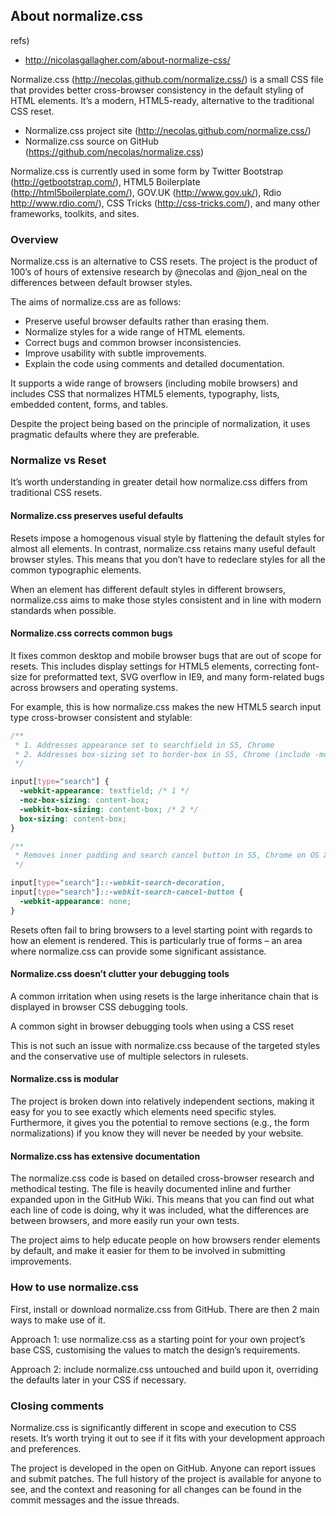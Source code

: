 ## About normalize.css

refs)

* http://nicolasgallagher.com/about-normalize-css/

Normalize.css (http://necolas.github.com/normalize.css/) is a small CSS file that provides better cross-browser consistency in the default styling of HTML elements. It’s a modern, HTML5-ready, alternative to the traditional CSS reset.

* Normalize.css project site (http://necolas.github.com/normalize.css/)
* Normalize.css source on GitHub (https://github.com/necolas/normalize.css)

Normalize.css is currently used in some form by Twitter Bootstrap (http://getbootstrap.com/), HTML5 Boilerplate (http://html5boilerplate.com/), GOV.UK (http://www.gov.uk/), Rdio http://www.rdio.com/), CSS Tricks (http://css-tricks.com/), and many other frameworks, toolkits, and sites.

### Overview

Normalize.css is an alternative to CSS resets. The project is the product of 100’s of hours of extensive research by @necolas and @jon_neal on the differences between default browser styles.

The aims of normalize.css are as follows:

* Preserve useful browser defaults rather than erasing them.
* Normalize styles for a wide range of HTML elements.
* Correct bugs and common browser inconsistencies.
* Improve usability with subtle improvements.
* Explain the code using comments and detailed documentation.

It supports a wide range of browsers (including mobile browsers) and includes CSS that normalizes HTML5 elements, typography, lists, embedded content, forms, and tables.

Despite the project being based on the principle of normalization, it uses pragmatic defaults where they are preferable.

### Normalize vs Reset

It’s worth understanding in greater detail how normalize.css differs from traditional CSS resets.

#### Normalize.css preserves useful defaults

Resets impose a homogenous visual style by flattening the default styles for almost all elements. In contrast, normalize.css retains many useful default browser styles. This means that you don’t have to redeclare styles for all the common typographic elements.

When an element has different default styles in different browsers, normalize.css aims to make those styles consistent and in line with modern standards when possible.

#### Normalize.css corrects common bugs

It fixes common desktop and mobile browser bugs that are out of scope for resets. This includes display settings for HTML5 elements, correcting font-size for preformatted text, SVG overflow in IE9, and many form-related bugs across browsers and operating systems.

For example, this is how normalize.css makes the new HTML5 search input type cross-browser consistent and stylable:

``` css
/**
 * 1. Addresses appearance set to searchfield in S5, Chrome
 * 2. Addresses box-sizing set to border-box in S5, Chrome (include -moz to future-proof)
 */

input[type="search"] {
  -webkit-appearance: textfield; /* 1 */
  -moz-box-sizing: content-box;
  -webkit-box-sizing: content-box; /* 2 */
  box-sizing: content-box;
}

/**
 * Removes inner padding and search cancel button in S5, Chrome on OS X
 */

input[type="search"]::-webkit-search-decoration,
input[type="search"]::-webkit-search-cancel-button {
  -webkit-appearance: none;
}
```

Resets often fail to bring browsers to a level starting point with regards to how an element is rendered. This is particularly true of forms – an area where normalize.css can provide some significant assistance.

#### Normalize.css doesn’t clutter your debugging tools

A common irritation when using resets is the large inheritance chain that is displayed in browser CSS debugging tools.

A common sight in browser debugging tools when using a CSS reset

This is not such an issue with normalize.css because of the targeted styles and the conservative use of multiple selectors in rulesets.

#### Normalize.css is modular

The project is broken down into relatively independent sections, making it easy for you to see exactly which elements need specific styles. Furthermore, it gives you the potential to remove sections (e.g., the form normalizations) if you know they will never be needed by your website.

#### Normalize.css has extensive documentation

The normalize.css code is based on detailed cross-browser research and methodical testing. The file is heavily documented inline and further expanded upon in the GitHub Wiki. This means that you can find out what each line of code is doing, why it was included, what the differences are between browsers, and more easily run your own tests.

The project aims to help educate people on how browsers render elements by default, and make it easier for them to be involved in submitting improvements.

### How to use normalize.css

First, install or download normalize.css from GitHub. There are then 2 main ways to make use of it.

Approach 1: use normalize.css as a starting point for your own project’s base CSS, customising the values to match the design’s requirements.

Approach 2: include normalize.css untouched and build upon it, overriding the defaults later in your CSS if necessary.

### Closing comments

Normalize.css is significantly different in scope and execution to CSS resets. It’s worth trying it out to see if it fits with your development approach and preferences.

The project is developed in the open on GitHub. Anyone can report issues and submit patches. The full history of the project is available for anyone to see, and the context and reasoning for all changes can be found in the commit messages and the issue threads.
